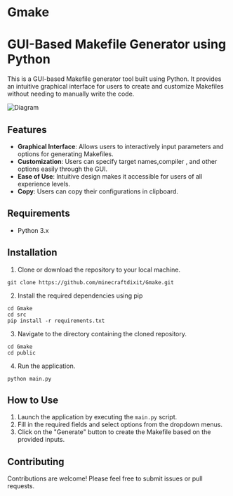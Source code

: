 # Gmake

# GUI-Based Makefile Generator using Python
This is a GUI-based Makefile generator tool built using Python. It provides an intuitive graphical interface for users to create and customize Makefiles without needing to manually write the code.

![Diagram](https://github.com/minecraftdixit/Gmake/assets/63745645/9f972822-5acc-496d-9fae-f3c476b794db)


## Features

- **Graphical Interface**: Allows users to interactively input parameters and options for generating Makefiles.
- **Customization**: Users can specify target names,compiler , and other options easily through the GUI.
- **Ease of Use**: Intuitive design makes it accessible for users of all experience levels.
- **Copy**: Users can copy their configurations in clipboard.

## Requirements

- Python 3.x

## Installation

1. Clone or download the repository to your local machine.

```
git clone https://github.com/minecraftdixit/Gmake.git
```
2. Install the required dependencies using pip

```
cd Gmake
cd src
pip install -r requirements.txt
```

3. Navigate to the directory containing the cloned repository.

```
cd Gmake
cd public
```

4. Run the application.

```
python main.py
```

## How to Use

1. Launch the application by executing the `main.py` script.
2. Fill in the required fields and select options from the dropdown menus.
3. Click on the "Generate" button to create the Makefile based on the provided inputs.

## Contributing

Contributions are welcome! Please feel free to submit issues or pull requests.
